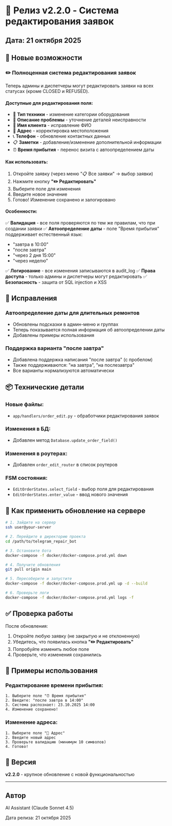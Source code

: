# 🎉 Релиз v2.2.0 - Система редактирования заявок

## Дата: 21 октября 2025

## 🚀 Новые возможности

### ✏️ Полноценная система редактирования заявок

Теперь админы и диспетчеры могут редактировать заявки на всех статусах (кроме CLOSED и REFUSED).

#### Доступные для редактирования поля:
- 📱 **Тип техники** - изменение категории оборудования
- 📝 **Описание проблемы** - уточнение деталей неисправности
- 👤 **Имя клиента** - исправление ФИО
- 📍 **Адрес** - корректировка местоположения
- 📞 **Телефон** - обновление контактных данных
- 📋 **Заметки** - добавление/изменение дополнительной информации
- ⏰ **Время прибытия** - перенос визита с автоопределением даты

#### Как использовать:

1. Откройте заявку (через меню "📋 Все заявки" → выбор заявки)
2. Нажмите кнопку **"✏️ Редактировать"**
3. Выберите поле для изменения
4. Введите новое значение
5. Готово! Изменение сохранено и залогировано

#### Особенности:

✅ **Валидация** - все поля проверяются по тем же правилам, что при создании заявки
✅ **Автоопределение даты** - поле "Время прибытия" поддерживает естественный язык:
  - "завтра в 10:00"
  - "после завтра"
  - "через 2 дня 15:00"
  - "через неделю"

✅ **Логирование** - все изменения записываются в audit_log
✅ **Права доступа** - только админы и диспетчеры могут редактировать
✅ **Безопасность** - защита от SQL injection и XSS

## 🔧 Исправления

### Автоопределение даты для длительных ремонтов

- Обновлены подсказки в админ-меню и группах
- Теперь показывается полная информация об автоопределении даты
- Добавлены примеры использования

### Поддержка варианта "после завтра"

- Добавлена поддержка написания "после завтра" (с пробелом)
- Также поддерживаются: "на завтра", "на послезавтра"
- Все варианты нормализуются автоматически

## 📦 Технические детали

### Новые файлы:
- `app/handlers/order_edit.py` - обработчики редактирования заявок

### Изменения в БД:
- Добавлен метод `Database.update_order_field()`

### Изменения в роутерах:
- Добавлен `order_edit_router` в список роутеров

### FSM состояния:
- `EditOrderStates.select_field` - выбор поля для редактирования
- `EditOrderStates.enter_value` - ввод нового значения

## 🚀 Как применить обновление на сервере

```bash
# 1. Зайдите на сервер
ssh user@your-server

# 2. Перейдите в директорию проекта
cd /path/to/telegram_repair_bot

# 3. Остановите бота
docker-compose -f docker/docker-compose.prod.yml down

# 4. Получите обновления
git pull origin main

# 5. Пересоберите и запустите
docker-compose -f docker/docker-compose.prod.yml up -d --build

# 6. Проверьте логи
docker-compose -f docker/docker-compose.prod.yml logs -f
```

## ✅ Проверка работы

После обновления:

1. Откройте любую заявку (не закрытую и не отклоненную)
2. Убедитесь, что появилась кнопка **"✏️ Редактировать"**
3. Попробуйте изменить любое поле
4. Проверьте, что изменения сохранились

## 📝 Примеры использования

### Редактирование времени прибытия:
```
1. Выберите поле "⏰ Время прибытия"
2. Введите: "после завтра в 14:00"
3. Система распознает: 23.10.2025 14:00
4. Изменение сохранено!
```

### Изменение адреса:
```
1. Выберите поле "📍 Адрес"
2. Введите новый адрес
3. Проверьте валидацию (минимум 10 символов)
4. Готово!
```

## 🎯 Версия

**v2.2.0** - крупное обновление с новой функциональностью

---

## Автор
AI Assistant (Claude Sonnet 4.5)

Дата релиза: 21 октября 2025
